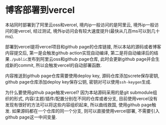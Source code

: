 # 博客部署到vercel


本站同时部署到了阿里云oss和vercel, 境内ip一般访问的是阿里云, 境外ip一般访问的是vercel, 经过测试, 境外ip访问会有较大速度提升(最快从几百ms可以到几十ms).

<!--more-->

部署到vercel是将vercel项目和github page的仓库链接, 所以本站的源码或者博客内容提交后, 第一是会触发github action实现自动编译, 第二是将自动编译后的结果```./public```发布到阿里云oss和github page仓库, 此时会更新github page并会生成新的commit, 所以会触发vercel的自动部署函数.

内容推送到github page仓库需要使用deploy key, 源码仓库添加screte保存密钥, github page仓库添加deploy key保存公钥, 密钥对可以使用```ssh-keygen```生成.

为什么要使用github page触发vercel? 因为本站源码采用的是git submodule组织的形式, 内容/主题/插件/配置分别在不同的仓库或者分支, 目前使用vercel没有发现有很好的方法可以将这些内容组织起来, 所以曲线救国, 使用github page触发. 如果源码都在一个仓库的同一个分支, 则可以直接使用vercel部署, 不需要引入github page这一中间变量.

